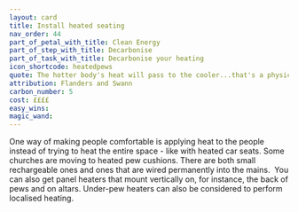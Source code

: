 ```yaml
---
layout: card
title: Install heated seating
nav_order: 44
part_of_petal_with_title: Clean Energy
part_of_step_with_title: Decarbonise 
part_of_task_with_title: Decarbonise your heating
icon_shortcode: heatedpews
quote: The hotter body's heat will pass to the cooler...that's a physical law!
attribution: Flanders and Swann
carbon_number: 5
cost: ££££
easy_wins: 
magic_wand: 
---
```


<p>One way of making people comfortable is applying heat to the people instead of trying to heat the entire space - like with heated car seats. Some churches are moving to heated pew cushions. There are both small rechargeable ones and ones that are wired permanently into the mains.  You can also get panel heaters that mount vertically on, for instance, the back of pews and on altars. Under-pew heaters can also be considered to perform localised heating.</p> 
